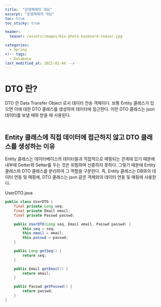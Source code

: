 ```yaml
---
title:  "운영체제의 개요"
excerpt: "운영체제의 개요"
toc: true
toc_sticky: true

header:
  teaser: /assets/images/bio-photo-keyboard-teaser.jpg

categories:
  - Spring
<!-- tags:
  - Database 
last_modified_at: 2021-01-04 -->
---
```

# DTO 란?
DTO 란 Data Transfer Object 로서 데이터 전송 객체이다. 보통 Entity 클래스가 있으면 이에 대한 DTO 클래스를 생성하여 데이터에 접근한다. 이런 DTO 클래스는 json 데이터를 보낼 때와 받을 때 사용된다.
<br><br>

## Entity 클래스에 직접 데이터에 접근하지 않고 DTO 클래스를 생성하는 이유
Entity 클래스는 데이터베이스의 데이터들과 직접적으로 매핑되는 관계에 있기 때문에 내부에 Getter와 Setter를 두는 것은 위험하며 신중하지 못하다. 그렇기 때문에 Entity 클래스와 DTO 클래스를 분리하여 그 역할을 구분한다.
즉, Entity 클래스는 DB와의 데이터 연동 및 매핑에, DTO 클래스는 json 같은 객체와의 데이터 연동 및 매핑에 사용한다.


UserDTO.java

```java
public class UserDTO {
    final private Long seq;
    final private Email email;
    final private Passwd passwd;

    public UserDTO(Long seq, Email email, Passwd passwd) {
        this.seq = seq;
        this.email = email;
        this.passwd = passwd;
    }

    public Long getSeq() {
        return seq;
    }

    public Email getEmail() {
        return email;
    }

    public Passwd getPasswd() {
        return passwd;
    }
}
```


 




































